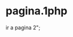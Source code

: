 # pagina.1php

<?php 

session_start();

$_SESSION['nombre']="Miguel";
$_SESSION['apellido']="alvarez";

echo "<a href='pagina2.html'>ir a pagina 2</a>";
